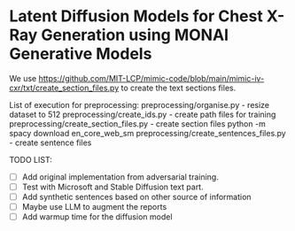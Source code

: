 # Latent Diffusion Models for Chest X-Ray Generation using MONAI Generative Models

We use https://github.com/MIT-LCP/mimic-code/blob/main/mimic-iv-cxr/txt/create_section_files.py to create the text
sections files.

List of execution for preprocessing:
preprocessing/organise.py - resize dataset to 512
preprocessing/create_ids.py - create path files for training
preprocessing/create_section_files.py - create section files
python -m spacy download en_core_web_sm
preprocessing/create_sentences_files.py - create sentence files



TODO LIST:

- [ ] Add original implementation from adversarial training.
- [ ] Test with Microsoft and Stable Diffusion text part.
- [ ] Add synthetic sentences based on other source of information
- [ ] Maybe use LLM to augment the reports
- [ ] Add warmup time for the diffusion model
